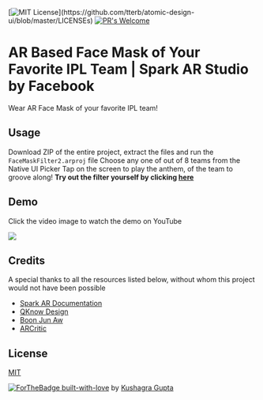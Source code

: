 [![MIT License](https://img.shields.io/apm/l/atomic-design-ui.svg?)](https://github.com/tterb/atomic-design-ui/blob/master/LICENSEs) [![PR's Welcome](https://img.shields.io/badge/PRs-welcome-brightgreen.svg?style=flat)](http://makeapullrequest.com)  

# AR Based Face Mask of Your Favorite IPL Team | Spark AR Studio by Facebook
Wear AR Face Mask of your favorite IPL team!

## Usage 
Download ZIP of the entire project, extract the files and run the ```FaceMaskFilter2.arproj``` file
Choose any one of out of 8 teams from the Native UI Picker
Tap on the screen to play the anthem, of the team to groove along!
**Try out the filter yourself by clicking [here](https://www.instagram.com/ar/316643376105767/?ch=NmNiNWU2NWU5N2EyODllM2RkZjBhOTIzYzRlMmQ1NTk%3D)**

## Demo
Click the video image to watch the demo on YouTube


[![](http://img.youtube.com/vi/Kqvbh-L6vmQ/0.jpg)](http://www.youtube.com/watch?v=Kqvbh-L6vmQ "AR Based Face Mask Filter IPL")

## Credits
A special thanks to all the resources listed below, without whom this project would not have been possible
* [Spark AR Documentation](https://sparkar.facebook.com/ar-studio/learn/)
* [QKnow Design](https://www.youtube.com/channel/UC_ycBf44SNpOc7w6kvYkufA)
* [Boon Jun Aw](https://arvrjourney.com/using-native-ui-picker-in-spark-ar-to-toggle-visibility-of-object-for-instagram-filters-8a92403cd902)
* [ARCritic](https://www.youtube.com/c/ARCritic/videos)


## License
[MIT](https://choosealicense.com/licenses/mit/)

[![ForTheBadge built-with-love](http://ForTheBadge.com/images/badges/built-with-love.svg)](https://GitHub.com/Naereen/) by [Kushagra Gupta](http://linkedin.com/in/kg1510)
